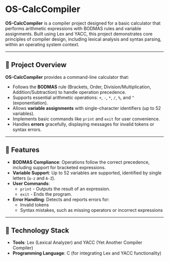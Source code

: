# OS-CalcCompiler

**OS-CalcCompiler** is a compiler project designed for a basic calculator that performs arithmetic expressions with BODMAS rules and variable assignments. Built using Lex and YACC, this project demonstrates core principles of compiler design, including lexical analysis and syntax parsing, within an operating system context.

---

## 📝 Project Overview

**OS-CalcCompiler** provides a command-line calculator that:
- Follows the **BODMAS** rule (Brackets, Order, Division/Multiplication, Addition/Subtraction) to handle operation precedence.
- Supports essential arithmetic operations: `+`, `-`, `*`, `/`, `%`, and `^` (exponentiation).
- Allows **variable assignments** with single-character identifiers (up to 52 variables).
- Implements basic commands like `print` and `exit` for user convenience.
- Handles **errors** gracefully, displaying messages for invalid tokens or syntax errors.

---

## 🚀 Features

- **BODMAS Compliance**: Operations follow the correct precedence, including support for bracketed expressions.
- **Variable Support**: Up to 52 variables are supported, identified by single letters (`a-z` and `A-Z`).
- **User Commands**: 
  - `print` - Outputs the result of an expression.
  - `exit` - Ends the program.
- **Error Handling**: Detects and reports errors for:
  - Invalid tokens
  - Syntax mistakes, such as missing operators or incorrect expressions

---

## 🔧 Technology Stack

- **Tools**: Lex (Lexical Analyzer) and YACC (Yet Another Compiler Compiler)
- **Programming Language**: C (for integrating Lex and YACC functionality)

